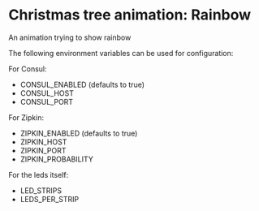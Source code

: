 # Christmas tree animation: Rainbow

An animation trying to show rainbow

The following environment variables can be used for configuration: 

For Consul:
- CONSUL_ENABLED (defaults to true)
- CONSUL_HOST
- CONSUL_PORT

For Zipkin:
- ZIPKIN_ENABLED (defaults to true)
- ZIPKIN_HOST
- ZIPKIN_PORT
- ZIPKIN_PROBABILITY

For the leds itself: 
- LED_STRIPS
- LEDS_PER_STRIP
